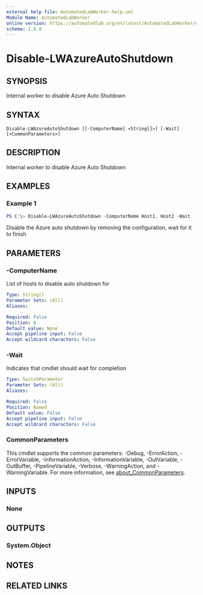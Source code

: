 ```yaml
---
external help file: AutomatedLabWorker-help.xml
Module Name: AutomatedLabWorker
online version: https://automatedlab.org/en/latest/AutomatedLabWorker/en-us/Disable-LWAzureAutoShutdown
schema: 2.0.0
---
```


# Disable-LWAzureAutoShutdown

## SYNOPSIS
Internal worker to disable Azure Auto Shutdown

## SYNTAX

```
Disable-LWAzureAutoShutdown [[-ComputerName] <String[]>] [-Wait] [<CommonParameters>]
```

## DESCRIPTION
Internal worker to disable Azure Auto Shutdown

## EXAMPLES

### Example 1
```powershell
PS C:\> Disable-LWAzureAutoShutdown -ComputerName Host1, Host2 -Wait
```

Disable the Azure auto shutdown by removing the configuration, wait for it to finish

## PARAMETERS

### -ComputerName
List of hosts to disable auto shutdown for

```yaml
Type: String[]
Parameter Sets: (All)
Aliases:

Required: False
Position: 0
Default value: None
Accept pipeline input: False
Accept wildcard characters: False
```

### -Wait
Indicates that cmdlet should wait for completion

```yaml
Type: SwitchParameter
Parameter Sets: (All)
Aliases:

Required: False
Position: Named
Default value: False
Accept pipeline input: False
Accept wildcard characters: False
```

### CommonParameters
This cmdlet supports the common parameters: -Debug, -ErrorAction, -ErrorVariable, -InformationAction, -InformationVariable, -OutVariable, -OutBuffer, -PipelineVariable, -Verbose, -WarningAction, and -WarningVariable. For more information, see [about_CommonParameters](http://go.microsoft.com/fwlink/?LinkID=113216).

## INPUTS

### None
## OUTPUTS

### System.Object
## NOTES

## RELATED LINKS


